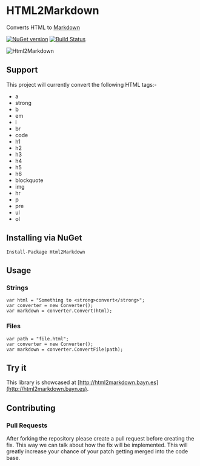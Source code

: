 # HTML2Markdown

Converts HTML to [Markdown](http://daringfireball.net/projects/markdown/syntax)

[![NuGet version](https://badge.fury.io/nu/Html2Markdown.svg)](http://badge.fury.io/nu/Html2Markdown) [![Build Status](https://ci.appveyor.com/api/projects/status/cbi6sknslvu3rq6n?svg=true)](https://ci.appveyor.com/project/baynezy/html2markdown) 

![Html2Markdown](https://cloud.githubusercontent.com/assets/1049999/11505182/0480ad76-9841-11e5-8a62-126d4b7c03be.png)

## Support

This project will currently convert the following HTML tags:-

- a
- strong
- b
- em
- i
- br
- code
- h1
- h2
- h3
- h4
- h5
- h6
- blockquote
- img
- hr
- p
- pre
- ul
- ol

## Installing via NuGet

    Install-Package Html2Markdown

## Usage

### Strings

    var html = "Something to <strong>convert</strong>";
    var converter = new Converter();
    var markdown = converter.Convert(html);

### Files

    var path = "file.html";
    var converter = new Converter();
    var markdown = converter.ConvertFile(path);

## Try it

This library is showcased at [http://html2markdown.bayn.es](http://html2markdown.bayn.es).

## Contributing

### Pull Requests

After forking the repository please create a pull request before creating the fix. This way we can talk about how the fix will be implemented. This will greatly increase your chance of your patch getting merged into the code base.
